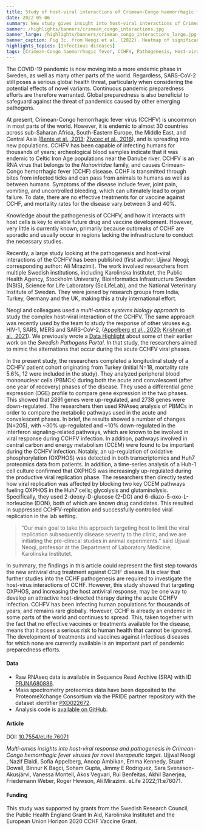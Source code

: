 ```yaml
---
title: Study of host-viral interactions of Crimean-Congo haemorrhagic fever identified potential new drugs
date: 2022-05-06
summary: New study gives insight into host-viral interactions of Crimean-Congo hemorrhagic fever, an infectious disease without available treatments. Raw RNAseq, mass spectrometry proteomics data and code shared.
banner: /highlights/banners/crimean_congo_interactions.jpg
banner_large: /highlights/banners/crimean_congo_interactions_large.jpg
banner_caption: Fig 3c. from Neogi et al. (2022). Heatmap of significant correlation (adj. p < 0.05) between key metabolic and signaling pathways. Column and row annotation denotes corresponding pathways.
highlights_topics: [Infectious diseases]
tags: [Crimean-Congo haemorrhagic fever, CCHFV, Pathogenesis, Host-viral interaction, Drug]
---
```


The COVID-19 pandemic is now moving into a more endemic phase in Sweden, as well as many other parts of the world. Regardless, SARS-CoV-2 still poses a serious global health threat, particularly when considering the potential effects of novel variants. Continuous pandemic preparedness efforts are therefore warranted. Global preparedness is also beneficial to safeguard against the threat of pandemics caused by other emerging pathogens.

At present, Crimean-Congo hemorrhagic fever virus (CCHFV) is uncommon in most parts of the world. However, it is endemic to almost 30 countries across sub-Saharan Africa, South-Eastern Europe, the Middle East, and Central Asia ([Bente et al., 2013](https://doi.org/10.1016/j.antiviral.2013.07.006); [Zivcec et al., 2016](https://doi.org/10.3390/v8040106)), and is spreading into new populations. CCHFV has been capable of infecting humans for thousands of years; archeological blood samples indicate that it was endemic to Celtic Iron Age populations near the Danube river. CCHFV is an RNA virus that belongs to the *Nairoviridae* family, and causes Crimean-Congo hemorrhagic fever (CCHF) disease. CCHF is transmitted through bites from infected ticks and can pass from animals to humans as well as between humans. Symptoms of the disease include fever, joint pain, vomiting, and uncontrolled bleeding, which can ultimately lead to organ failure. To date, there are no effective treatments for or vaccine against CCHF, and mortality rates for the disease vary between 3 and 40%.

Knowledge about the pathogenesis of CCHFV, and how it interacts with host cells is key to enable future drug and vaccine development. However, very little is currently known, primarily because outbreaks of CCHF are sporadic and usually occur in regions lacking the infrastructure to conduct the necessary studies.

Recently, a large study looking at the pathogenesis and host-viral interactions of the CCHFV has been published (first author: Ujjwal Neogi; corresponding author: Ali Mirazimi). The work involved researchers from multiple Swedish institutions, including Karolinska Institutet, the Public Health Agency, Stockholm University, Bioinformatics Infrastructure Sweden (NBIS), Science for Life Laboratory (SciLifeLab), and the National Veterinary Institute of Sweden. They were joined by research groups from India, Turkey, Germany and the UK, making this a truly international effort.

Neogi and colleagues used a *multi-omics systems biology approach* to study the complex host-viral interaction of the CCHFV. The same approach was recently used by the team to study the response of other viruses e.g. HIV-1, SARS, MERS and SARS-CoV-2, ([Appelberg et al., 2020](https://doi.org/10.1080/22221751.2020.1799723); [Krishnan et al., 2021](https://doi.org/10.1016/j.mcpro.2021.100159)). We previously wrote a [Data Highlight](https://covid19dataportal.se/highlights/metabolic_perturbation_therapeutic_target) about some of their earlier work on the *Swedish Pathogens Portal*. In that study, the researchers aimed to mimic the alternations that occur during the acute CCHFV viral phases.

In the present study, the researchers completed a longitudinal study of a CCHFV patient cohort originating from Turkey (initial N=18, mortality rate 5.6%, 12 were included in the study). They analyzed peripheral blood mononuclear cells (PBMCs) during both the acute and convalescent (after one year of recovery) phases of the disease. They used a differential gene expression (DGE) profile to compare gene expression in the two phases. This showed that 2891 genes were up-regulated, and 2738 genes were down-regulated. The researchers then used RNAseq analysis of PBMCs in order to compare the metabolic pathways used in the acute and convalescent phases. In brief, the results showed a number of changes (N=205), with ~30% up-regulated and ~10% down-regulated in the interferon signaling-related pathways, which are known to be involved in viral response during CCHFV infection. In addition, pathways involved in central carbon and energy metabolism (CCEM) were found to be important during the CCHFV infection. Notably, an up-regulation of oxidative phosphorylation (OXPHOS) was detected in both transcriptomics and Huh7 proteomics data from patients. In addition, a time-series analysis of a Huh-1 cell culture confirmed that OXPHOS was increasingly up-regulated during the productive viral replication phase. The researchers then directly tested how viral replication was affected by blocking two key CCEM pathways fueling OXPHOS in the Huh7 cells; glycolysis and glutaminolysis. Specifically, they used 2-deoxy-D-glucose (2-DG) and 6-diazo-5-oxo-L-norleucine (DON), both of which are known drug candidates. This resulted in suppressed CCHFV-replication and successfully controlled viral replication in the lab setting.

> “Our main goal to take this approach targeting host to limit the viral replication subsequently disease severity to the clinic, and we are initiating the pre-clinical studies in animal experiments.” said Ujjwal Neogi, professor at the Department of Laboratory Medicine, Karolinska Institutet.

In summary, the findings in this article could represent the first step towards the new antiviral drug treatment against CCHF disease. It is clear that further studies into the CCHF pathogenesis are required to investigate the host-virus interactions of CCHF. However, this study showed that targeting OXPHOS, and increasing the host antiviral response, may be one way to develop an attractive host-directed therapy during the acute CCHFV infection. CCHFV has been infecting human populations for thousands of years, and remains rare globally. However, CCHF is already an endemic in some parts of the world and continues to spread. This, taken together with the fact that no effective vaccines or treatments available for the disease, means that it poses a serious risk to human health that cannot be ignored. The development of treatments and vaccines against infectious diseases for which none are currently available is an important part of pandemic preparedness efforts.

#### Data

* Raw RNAseq data is available in Sequence Read Archive (SRA) with ID [PRJNA680886](https://www.ncbi.nlm.nih.gov/sra/?term=PRJNA680886).
* Mass spectrometry proteomics data have been deposited to the ProteomeXchange Consortium via the PRIDE partner repository with the dataset identifier [PXD022672](http://proteomecentral.proteomexchange.org/cgi/GetDataset?ID=PXD022672).
* Analysis code is [available on GitHub](https://github.com/neogilab/CCHF-Turkey).

#### Article

DOI: [10.7554/eLife.76071](https://doi.org/10.7554/eLife.76071)

*Multi-omics insights into host-viral response and pathogenesis in Crimean-Congo hemorrhagic fever viruses for novel therapeutic target.* Ujjwal Neogi , Nazif Elaldi, Sofia Appelberg, Anoop Ambikan, Emma Kennedy, Stuart Dowall, Binnur K Bagci, Soham Gupta, Jimmy E Rodriguez, Sara Svensson-Akusjärvi, Vanessa Monteil, Akos Vegvari, Rui Benfeitas, Akhil Banerjea, Friedemann Weber, Roger Hewson, Ali Mirazimi. eLife 2022;11:e76071.

#### Funding

This study was supported by grants from the Swedish Research Council, the Public Health England Grant In Aid, Karolinska Institutet and the European Union Horizon 2020 CCHF Vaccine Grant.
